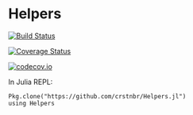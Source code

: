 # Helpers

[![Build Status](https://travis-ci.org/crstnbr/Helpers.jl.svg?branch=master)](https://travis-ci.org/crstnbr/Helpers.jl)

[![Coverage Status](https://coveralls.io/repos/crstnbr/Helpers.jl/badge.svg?branch=master&service=github)](https://coveralls.io/github/crstnbr/Helpers.jl?branch=master)

[![codecov.io](http://codecov.io/github/crstnbr/Helpers.jl/coverage.svg?branch=master)](http://codecov.io/github/crstnbr/Helpers.jl?branch=master)

In Julia REPL:
```
Pkg.clone("https://github.com/crstnbr/Helpers.jl")
using Helpers
```
